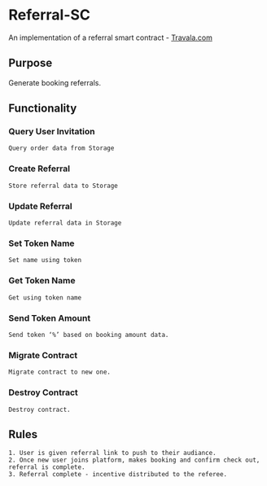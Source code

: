 # Referral-SC

An implementation of a referral smart contract - [Travala.com](https://travala.com)

## Purpose

Generate booking referrals.

## Functionality
 
### Query User Invitation

    Query order data from Storage 
    
### Create Referral 

    Store referral data to Storage
    
### Update Referral 

    Update referral data in Storage
    
### Set Token Name 

    Set name using token
    
### Get Token Name 

    Get using token name
    
### Send Token Amount

    Send token ‘%’ based on booking amount data. 
    
### Migrate Contract 

    Migrate contract to new one.
    
### Destroy Contract 

    Destroy contract. 

    
 ## Rules 

    1. User is given referral link to push to their audiance.
    2. Once new user joins platform, makes booking and confirm check out, referral is complete.
    3. Referral complete - incentive distributed to the referee.
